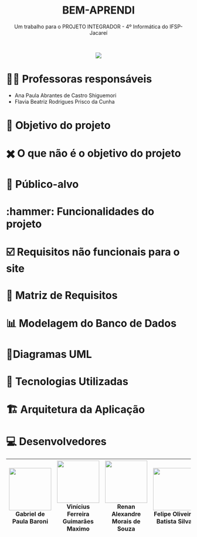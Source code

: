 <h1 align="center"> BEM-APRENDI </h1>
<p align="center">Um trabalho para o PROJETO INTEGRADOR - 4º Informática do IFSP-Jacareí</p>
<br>
<p align="center">
<img loading="lazy" src="http://img.shields.io/static/v1?label=STATUS&message=EM%20DESENVOLVIMENTO&color=yellow&style=for-the-badge"/>

<h1>👩‍🏫 Professoras responsáveis</h1> 

-  Ana Paula Abrantes de Castro Shiguemori
-  Flavia Beatriz Rodrigues Prisco da Cunha 

<h1>🎯 Objetivo do projeto</h1> 

<h1>✖️ O que não é o objetivo do projeto</h2>

<h1>👥 Público-alvo</h2>

<h1>:hammer: Funcionalidades do projeto</h2>

<h1>☑️ Requisitos não funcionais para o site</h1> 

<h1>📑 Matriz de Requisitos</h1>

<h1>📊 Modelagem do Banco de Dados</h1>

<h1>🧍Diagramas UML</h1>

<h1>🧰 Tecnologias Utilizadas</h1> 

<h1>🏗️ Arquitetura da Aplicação</h1> 

<h1>💻 Desenvolvedores</h1>

| [<img src="https://avatars.githubusercontent.com/u/111576177?v=4" width=115>](https://github.com/Gabriel-Baroni) <br> **Gabriel de Paula Baroni** | [<img src="https://avatars.githubusercontent.com/u/184117774?v=4" width=115>](https://github.com/vinimaxi) <br> **Vinícius Ferreira Guimarães Maximo** | [<img src="https://avatars.githubusercontent.com/u/184420136?v=4" width=115>](https://github.com/renan-alexandre-morais) <br> **Renan Alexandre Morais de Souza** | [<img src="https://avatars.githubusercontent.com/u/174640883?v=4" width=115>](https://github.com/Felipo-alt) <br> **Felipe Oliveira Batista Silva** |
| :---: | :---: | :---: |:---: |
